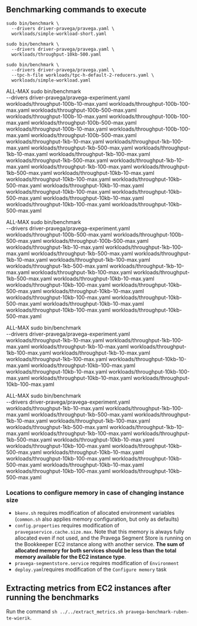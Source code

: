 ## Benchmarking commands to execute

```
sudo bin/benchmark \
  --drivers driver-pravega/pravega.yaml \
  workloads/simple-workload-short.yaml
```

```
sudo bin/benchmark \
  --drivers driver-pravega/pravega.yaml \
  workloads/throughput-10kb-500.yaml
```

```
sudo bin/benchmark \
  --drivers driver-pravega/pravega.yaml \
  --tpc-h-file workloads/tpc-h-default-2-reducers.yaml \
  workloads/simple-workload.yaml
```
ALL-MAX
sudo bin/benchmark \
--drivers driver-pravega/pravega-experiment.yaml \
workloads/throughput-100b-10-max.yaml workloads/throughput-100b-100-max.yaml workloads/throughput-100b-500-max.yaml workloads/throughput-100b-10-max.yaml workloads/throughput-100b-100-max.yaml workloads/throughput-100b-500-max.yaml workloads/throughput-100b-10-max.yaml workloads/throughput-100b-100-max.yaml workloads/throughput-100b-500-max.yaml workloads/throughput-1kb-10-max.yaml workloads/throughput-1kb-100-max.yaml workloads/throughput-1kb-500-max.yaml workloads/throughput-1kb-10-max.yaml workloads/throughput-1kb-100-max.yaml workloads/throughput-1kb-500-max.yaml workloads/throughput-1kb-10-max.yaml workloads/throughput-1kb-100-max.yaml workloads/throughput-1kb-500-max.yaml workloads/throughput-10kb-10-max.yaml workloads/throughput-10kb-100-max.yaml workloads/throughput-10kb-500-max.yaml workloads/throughput-10kb-10-max.yaml workloads/throughput-10kb-100-max.yaml workloads/throughput-10kb-500-max.yaml workloads/throughput-10kb-10-max.yaml workloads/throughput-10kb-100-max.yaml workloads/throughput-10kb-500-max.yaml

ALL-MAX
sudo bin/benchmark \
--drivers driver-pravega/pravega-experiment.yaml \
workloads/throughput-100b-500-max.yaml workloads/throughput-100b-500-max.yaml workloads/throughput-100b-500-max.yaml workloads/throughput-1kb-10-max.yaml workloads/throughput-1kb-100-max.yaml workloads/throughput-1kb-500-max.yaml workloads/throughput-1kb-10-max.yaml workloads/throughput-1kb-100-max.yaml workloads/throughput-1kb-500-max.yaml workloads/throughput-1kb-10-max.yaml workloads/throughput-1kb-100-max.yaml workloads/throughput-1kb-500-max.yaml workloads/throughput-10kb-10-max.yaml workloads/throughput-10kb-100-max.yaml workloads/throughput-10kb-500-max.yaml workloads/throughput-10kb-10-max.yaml workloads/throughput-10kb-100-max.yaml workloads/throughput-10kb-500-max.yaml workloads/throughput-10kb-10-max.yaml workloads/throughput-10kb-100-max.yaml workloads/throughput-10kb-500-max.yaml

ALL-MAX
sudo bin/benchmark \
--drivers driver-pravega/pravega-experiment.yaml \
workloads/throughput-1kb-10-max.yaml workloads/throughput-1kb-100-max.yaml workloads/throughput-1kb-10-max.yaml workloads/throughput-1kb-100-max.yaml workloads/throughput-1kb-10-max.yaml workloads/throughput-1kb-100-max.yaml workloads/throughput-10kb-10-max.yaml workloads/throughput-10kb-100-max.yaml workloads/throughput-10kb-10-max.yaml workloads/throughput-10kb-100-max.yaml workloads/throughput-10kb-10-max.yaml workloads/throughput-10kb-100-max.yaml

ALL-MAX
sudo bin/benchmark \
--drivers driver-pravega/pravega-experiment.yaml \
workloads/throughput-1kb-10-max.yaml workloads/throughput-1kb-100-max.yaml workloads/throughput-1kb-500-max.yaml workloads/throughput-1kb-10-max.yaml workloads/throughput-1kb-100-max.yaml workloads/throughput-1kb-500-max.yaml workloads/throughput-1kb-10-max.yaml workloads/throughput-1kb-100-max.yaml workloads/throughput-1kb-500-max.yaml workloads/throughput-10kb-10-max.yaml workloads/throughput-10kb-100-max.yaml workloads/throughput-10kb-500-max.yaml workloads/throughput-10kb-10-max.yaml workloads/throughput-10kb-100-max.yaml workloads/throughput-10kb-500-max.yaml workloads/throughput-10kb-10-max.yaml workloads/throughput-10kb-100-max.yaml workloads/throughput-10kb-500-max.yaml

### Locations to configure memory in case of changing instance size

* `bkenv.sh` requires modification of allocated environment variables (`common.sh` also applies memory configuration, but only as defaults)
* `config.properties` requires modification of `pravegaservice.cache.size.max`. Note that this memory is always fully allocated even if not used, and the Pravega Segment Store is running on the Bookkeeper EC2 instance along with another service. **The sum of allocated memory for both services should be less than the total memory available for the EC2 instance type**.
* `pravega-segmentstore.service` requires modification of `Environment`
* `deploy.yaml`requires modification of the `Configure memory` task

## Extracting metrics from EC2 instances after running the benchmarks

Run the command `sh ../../extract_metrics.sh pravega-benchmark-ruben-te-wierik`.
